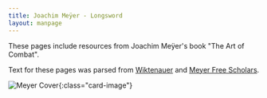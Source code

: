 ```yaml
---
title: Joachim Meÿer - Longsword
layout: manpage
---
```


These pages include resources from Joachim Meÿer's book "The Art of Combat".

Text for these pages was parsed from [Wiktenauer](http://wiktenauer.com/wiki/Joachim_Me%C3%BFer) and [Meyer Free Scholars](http://wiki.meyerfreescholars.com/index.php/Main_Page).

![Meyer Cover](/manuals/meyer/images/Meyer_1570_Cover.jpg){:class="card-image"}